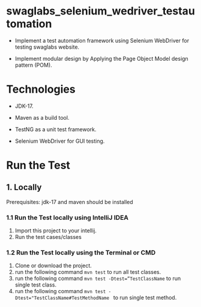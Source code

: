 # swaglabs_selenium_wedriver_testautomation
* Implement a test automation framework using Selenium WebDriver for testing swaglabs website.

* Implement modular design by Applying the Page Object Model design pattern (POM).

# Technologies

* JDK-17.

* Maven as a build tool.

* TestNG as a unit test framework.

* Selenium WebDriver for GUI testing.

#  Run the Test

## 1. Locally

Prerequisites: jdk-17 and maven should be installed

### 1.1 Run the Test locally using IntelliJ IDEA

1. Import this project to your intellij.
2. Run the test cases/classes

### 1.2 Run the Test locally using the Terminal or CMD

1. Clone or download the project.
2. run the following command `mvn test` to run all test classes.
3. run the following command `mvn test -Dtest=”TestClassName` to run single test class.
4. run the following command `mvn test -Dtest="TestClassName#TestMethodName ` to run single test method.

